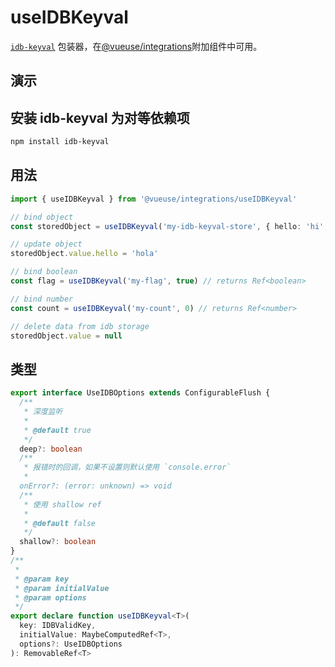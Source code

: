 # useIDBKeyval

[`idb-keyval`](https://www.npmjs.com/package/idb-keyval) 包装器，在[@vueuse/integrations](https://vueuse.org/integrations/README)附加组件中可用。


## 演示

<demo src="./demo.vue" title="useIDBKeyval" desc=""></demo>

## 安装 idb-keyval 为对等依赖项

```bash
npm install idb-keyval
```

## 用法

```ts
import { useIDBKeyval } from '@vueuse/integrations/useIDBKeyval'

// bind object
const storedObject = useIDBKeyval('my-idb-keyval-store', { hello: 'hi', greeting: 'Hello' })

// update object
storedObject.value.hello = 'hola'

// bind boolean
const flag = useIDBKeyval('my-flag', true) // returns Ref<boolean>

// bind number
const count = useIDBKeyval('my-count', 0) // returns Ref<number>

// delete data from idb storage
storedObject.value = null
```


## 类型

```ts
export interface UseIDBOptions extends ConfigurableFlush {
  /**
   * 深度监听
   *
   * @default true
   */
  deep?: boolean
  /**
   * 报错时的回调，如果不设置则默认使用 `console.error`
   *
  onError?: (error: unknown) => void
  /**
   * 使用 shallow ref
   *
   * @default false
   */
  shallow?: boolean
}
/**
 *
 * @param key
 * @param initialValue
 * @param options
 */
export declare function useIDBKeyval<T>(
  key: IDBValidKey,
  initialValue: MaybeComputedRef<T>,
  options?: UseIDBOptions
): RemovableRef<T>
```
